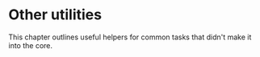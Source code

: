 # Other utilities

This chapter outlines useful helpers for common tasks that didn't make it into the core.
